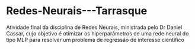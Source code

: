 # Redes-Neurais---Tarrasque
Atividade final da disciplina de Redes Neurais, ministrada pelo Dr Daniel Cassar, cujo objetivo é otimizar os hiperparâmetros de uma rede neural do tipo MLP para resolver um problema de regressão de interesse científico
